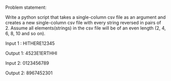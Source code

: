 Problem statement:

Write a python script that takes a single-column csv file as an argument and creates a new single-column csv file with every string reversed in pairs of 2. Assume all elements(strings) in the csv file will be of an even length (2, 4, 6, 8, 10 and so on).

Input 1 : HITHERE12345

Output 1: 4523E1ERTHHI

Input 2: 0123456789

Output 2: 8967452301
